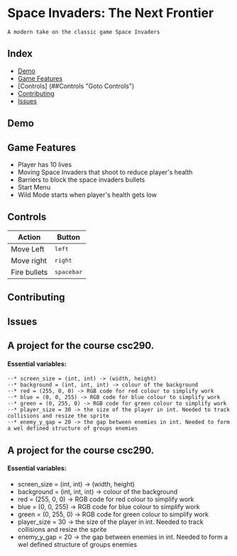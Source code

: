 # Space Invaders: The Next Frontier
    A modern take on the classic game Space Invaders

## Index
   - [Demo](##Demo "Goto Demo")
   - [Game Features](#GameFeatures "Goto Game Features")
   - [Controls] (##Controls "Goto Controls")
   - [Contributing](#Contributing "Goto Contributing")
   - [Issues](##Issues "Goto Issues")


## Demo


## Game Features
   - Player has 10 lives
   - Moving Space Invaders that shoot to reduce player's health
   - Barriers to block the space invaders bullets
   - Start Menu
   - Wild Mode starts when player's health gets low

## Controls

| Action       | Button              |
|--------------|---------------------|
| Move Left    | <kbd>left</kbd>     |
| Move right   | <kbd>right</kbd>    |
| Fire bullets | <kbd>spacebar</kbd> |

## Contributing


## Issues



## A project for the course csc290.
#### Essential variables:
    ⋅⋅* screen_size = (int, int) -> (width, height)
    ⋅⋅* background = (int, int, int) -> colour of the background
    ⋅⋅* red = (255, 0, 0) -> RGB code for red colour to simplify work
    ⋅⋅* blue = (0, 0, 255) -> RGB code for blue colour to simplify work
    ⋅⋅* green = (0, 255, 0) -> RGB code for green colour to simplify work
    ⋅⋅* player_size = 30 -> the size of the player in int. Needed to track collisions and resize the sprite
    ⋅⋅* enemy_y_gap = 20 -> the gap between enemies in int. Needed to form a wel defined structure of groups enemies

## A project for the course csc290.
#### Essential variables:
* screen_size = (int, int) -> (width, height)
* background = (int, int, int) -> colour of the background
* red = (255, 0, 0) -> RGB code for red colour to simplify work
* blue = (0, 0, 255) -> RGB code for blue colour to simplify work
* green = (0, 255, 0) -> RGB code for green colour to simplify work
* player_size = 30 -> the size of the player in int. Needed to track collisions and resize the sprite
* enemy_y_gap = 20 -> the gap between enemies in int. Needed to form a wel defined structure of groups enemies
